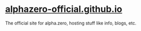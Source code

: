 # [alphazero-official.github.io](https://alphazero-official.github.io)
The official site for alpha.zero, hosting stuff like info, blogs, etc.
